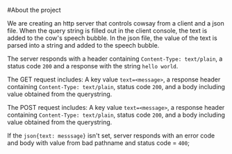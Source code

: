 #About the project

We are creating an http server that controls cowsay from a client and a json file. When the query string is filled out in the client console, the text is added to the cow's speech bubble. In the json file, the value of the text is parsed into a string and added to the speech bubble.

The server responds with a header containing `Content-Type: text/plain`, a status code `200` and a response with the string `hello world`.

The GET request includes:
A key value `text=<message>`, a response header containing `Content-Type: text/plain`, status code `200`, and a body including value obtained from the querystring.

The POST request includes:
A key value `text=<message>`, a response header containing `Content-Type: text/plain`, status code `200`, and a body including value obtained from the querystring.

If the `json{text: messsage}` isn't set, server responds with an error code and body with value from bad pathname and status code = `400`;
